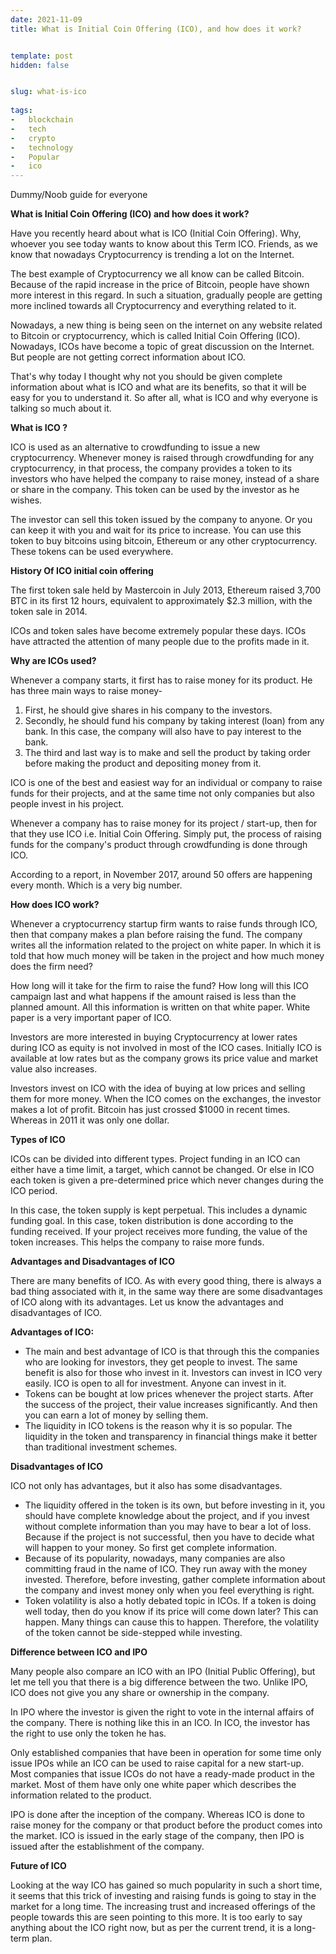 ```yaml
---
date: 2021-11-09
title: What is Initial Coin Offering (ICO), and how does it work?


template: post
hidden: false


slug: what-is-ico
  
tags:
-   blockchain
-   tech
-   crypto
-   technology
-   Popular
-   ico
---
```

<!-- more -->

Dummy/Noob guide for everyone
<!-- more -->


**What is Initial Coin Offering (ICO) and how does it work?**

Have you recently heard about what is ICO (Initial Coin Offering). Why, whoever you see today wants to know about this Term ICO. Friends, as we know that nowadays Cryptocurrency is trending a lot on the Internet.

The best example of Cryptocurrency we all know can be called Bitcoin. Because of the rapid increase in the price of Bitcoin, people have shown more interest in this regard. In such a situation, gradually people are getting more inclined towards all Cryptocurrency and everything related to it.

Nowadays, a new thing is being seen on the internet on any website related to Bitcoin or cryptocurrency, which is called Initial Coin Offering (ICO). Nowadays, ICOs have become a topic of great discussion on the Internet. But people are not getting correct information about ICO.

That's why today I thought why not you should be given complete information about what is ICO and what are its benefits, so that it will be easy for you to understand it. So after all, what is ICO and why everyone is talking so much about it.

**What is ICO ?**

ICO is used as an alternative to crowdfunding to issue a new cryptocurrency. Whenever money is raised through crowdfunding for any cryptocurrency, in that process, the company provides a token to its investors who have helped the company to raise money, instead of a share or share in the company. This token can be used by the investor as he wishes.

The investor can sell this token issued by the company to anyone. Or you can keep it with you and wait for its price to increase. You can use this token to buy bitcoins using bitcoin, Ethereum or any other cryptocurrency. These tokens can be used everywhere.

**History Of ICO initial coin offering**

The first token sale held by Mastercoin in July 2013, Ethereum raised 3,700 BTC in its first 12 hours, equivalent to approximately $2.3 million, with the token sale in 2014.

ICOs and token sales have become extremely popular these days. ICOs have attracted the attention of many people due to the profits made in it.

**Why are ICOs used?**

Whenever a company starts, it first has to raise money for its product. He has three main ways to raise money-

1. First, he should give shares in his company to the investors.
2. Secondly, he should fund his company by taking interest (loan) from any bank. In this case, the company will also have to pay interest to the bank.
3. The third and last way is to make and sell the product by taking order before making the product and depositing money from it.

ICO is one of the best and easiest way for an individual or company to raise funds for their projects, and at the same time not only companies but also people invest in his project.

Whenever a company has to raise money for its project / start-up, then for that they use ICO i.e. Initial Coin Offering. Simply put, the process of raising funds for the company's product through crowdfunding is done through ICO.

According to a report, in November 2017, around 50 offers are happening every month. Which is a very big number.

**How does ICO work?**

Whenever a cryptocurrency startup firm wants to raise funds through ICO, then that company makes a plan before raising the fund. The company writes all the information related to the project on white paper. In which it is told that how much money will be taken in the project and how much money does the firm need?

How long will it take for the firm to raise the fund? How long will this ICO campaign last and what happens if the amount raised is less than the planned amount. All this information is written on that white paper. White paper is a very important paper of ICO.

Investors are more interested in buying Cryptocurrency at lower rates during ICO as equity is not involved in most of the ICO cases. Initially ICO is available at low rates but as the company grows its price value and market value also increases.

Investors invest on ICO with the idea of ​​buying at low prices and selling them for more money. When the ICO comes on the exchanges, the investor makes a lot of profit. Bitcoin has just crossed $1000 in recent times. Whereas in 2011 it was only one dollar.

**Types of ICO**

ICOs can be divided into different types. Project funding in an ICO can either have a time limit, a target, which cannot be changed. Or else in ICO each token is given a pre-determined price which never changes during the ICO period.

In this case, the token supply is kept perpetual. This includes a dynamic funding goal. In this case, token distribution is done according to the funding received. If your project receives more funding, the value of the token increases. This helps the company to raise more funds.

**Advantages and Disadvantages of ICO**

There are many benefits of ICO. As with every good thing, there is always a bad thing associated with it, in the same way there are some disadvantages of ICO along with its advantages. Let us know the advantages and disadvantages of ICO.

**Advantages of ICO:**

- The main and best advantage of ICO is that through this the companies who are looking for investors, they get people to invest. The same benefit is also for those who invest in it. Investors can invest in ICO very easily. ICO is open to all for investment. Anyone can invest in it.
- Tokens can be bought at low prices whenever the project starts. After the success of the project, their value increases significantly. And then you can earn a lot of money by selling them.
- The liquidity in ICO tokens is the reason why it is so popular. The liquidity in the token and transparency in financial things make it better than traditional investment schemes.

**Disadvantages of ICO**

ICO not only has advantages, but it also has some disadvantages.

- The liquidity offered in the token is its own, but before investing in it, you should have complete knowledge about the project, and if you invest without complete information than you may have to bear a lot of loss. Because if the project is not successful, then you have to decide what will happen to your money. So first get complete information.
- Because of its popularity, nowadays, many companies are also committing fraud in the name of ICO. They run away with the money invested. Therefore, before investing, gather complete information about the company and invest money only when you feel everything is right.
- Token volatility is also a hotly debated topic in ICOs. If a token is doing well today, then do you know if its price will come down later? This can happen. Many things can cause this to happen. Therefore, the volatility of the token cannot be side-stepped while investing.

**Difference between ICO and IPO**

Many people also compare an ICO with an IPO (Initial Public Offering), but let me tell you that there is a big difference between the two. Unlike IPO, ICO does not give you any share or ownership in the company.

In IPO where the investor is given the right to vote in the internal affairs of the company. There is nothing like this in an ICO. In ICO, the investor has the right to use only the token he has.

Only established companies that have been in operation for some time only issue IPOs while an ICO can be used to raise capital for a new start-up. Most companies that issue ICOs do not have a ready-made product in the market. Most of them have only one white paper which describes the information related to the product.

IPO is done after the inception of the company. Whereas ICO is done to raise money for the company or that product before the product comes into the market. ICO is issued in the early stage of the company, then IPO is issued after the establishment of the company.

**Future of ICO**

Looking at the way ICO has gained so much popularity in such a short time, it seems that this trick of investing and raising funds is going to stay in the market for a long time. The increasing trust and increased offerings of the people towards this are seen pointing to this more. It is too early to say anything about the ICO right now, but as per the current trend, it is a long-term plan.